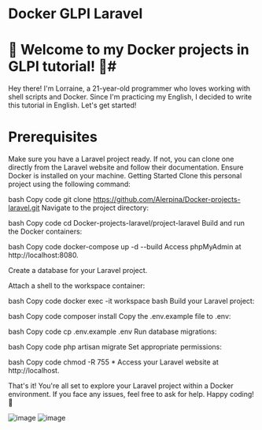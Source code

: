 # Docker GLPI Laravel
# 🚀 Welcome to my Docker projects in GLPI tutorial! 🚀# 

Hey there! I'm Lorraine, a 21-year-old programmer who loves working with shell scripts and Docker. Since I'm practicing my English, I decided to write this tutorial in English. Let's get started!

# Prerequisites #
Make sure you have a Laravel project ready. If not, you can clone one directly from the Laravel website and follow their documentation.
Ensure Docker is installed on your machine.
Getting Started
Clone this personal project using the following command:

bash
Copy code
git clone https://github.com/Alerpina/Docker-projects-laravel.git
Navigate to the project directory:

bash
Copy code
cd Docker-projects-laravel/project-laravel
Build and run the Docker containers:

bash
Copy code
docker-compose up -d --build
Access phpMyAdmin at http://localhost:8080.

Create a database for your Laravel project.

Attach a shell to the workspace container:

bash
Copy code
docker exec -it workspace bash
Build your Laravel project:

bash
Copy code
composer install
Copy the .env.example file to .env:

bash
Copy code
cp .env.example .env
Run database migrations:

bash
Copy code
php artisan migrate
Set appropriate permissions:

bash
Copy code
chmod -R 755 *
Access your Laravel website at http://localhost.

That's it! You're all set to explore your Laravel project within a Docker environment. If you face any issues, feel free to ask for help. Happy coding! 🎉

![image](https://github.com/Alerpina/Docker-projects-laravel/assets/101226446/49345a75-bc3e-43f5-8057-5c6ca8bc721b)
![image](https://github.com/Alerpina/Docker-projects-laravel/assets/101226446/0a20b88b-80da-4b03-8f4d-399832d2fb4b)

